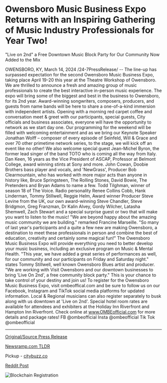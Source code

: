 # Owensboro Music Business Expo Returns with an Inspiring Gathering of Music Industry Professionals for Year Two!
"Live on 2nd" a Free Downtown Music Block Party for Our Community Now Added to the Mix

OWENSBORO, KY, March 14, 2024 /24-7PressRelease/ -- The line-up has surpassed expectation for the second Owensboro Music Business Expo, taking place April 19-20 this year at the Theatre Workshop of Owensboro. We are thrilled to announce a fresh and amazing group of music professionals to create the best interactive in-person music experience.   The expo will bring some of the biggest and best in the business to Owensboro, for its 2nd year. Award-winning songwriters, composers, producers, and guests from name bands will be here to share a one-of-a-kind immersion with independent artists. Opening with a morning red carpet coffee and conversation meet & greet with our participants, special guests, City officials and business associates, everyone will have the opportunity to network as we start day one. Our programming for the weekend will be filled with welcoming entertainment and as we bring our Keynote Speaker Jonathan Wolff – composer of every episode of Seinfeld, Will & Grace and over 70 other primetime network series, to the stage, we will kick off an event like no other! We also welcome special guest Jean-Michel Byron, the former lead singer of the band TOTO who is coming all the way from Italy. Dan Keen, 16 years as the Vice President of ASCAP, Professor at Belmont College, award winning stints at Sony and more. John Cowan, Doobie Brothers bass player and vocals, and 'NewGrass', Producer Bob Clearmountain, who has worked with more major acts than anyone in history like, Bruce Springsteen, The Rolling Stones, David Bowie, The Pretenders and Bryan Adams to name a few. Todd Tilghman, winner of season 18 of The Voice. Radio personality Renee Collins Cobb, Hank Linderman, Tommy Stillwell, Reggie Helm, Award winner Producer Steve Levine from the UK, our own award-winning Steve Chandler, Steve Bridgmon, Greg Franzman, Dr Kalin Alvey, Gordy Wilcher, Latasha Shemwell, Zach Stewart and a special surprise guest or two that will make you want to listen to the music!   "We are beyond happy about the amazing music community we are building." remarked Francine Marseille. "So many of last year's participants and a quite a few new are making Owensboro, a destination to meet these professionals in person and combine the best of education, creativity and certainly some magical fun!"  The Owensboro Music Business Expo will provide everything you need to better develop your music business, including an exclusive program on Music & Mental Health.  "This year, we have added a great series of performances as well, for our community and our participants on Friday and Saturday night." states Tommy Stillwell, well known Owensboro Blues artist and producer. "We are working with Visit Owensboro and our downtown businesses to bring 'Live On 2nd', a free community block party."   This is your chance to take control of your destiny and join us! To register for the Owensboro Music Business Expo, visit ombeoffical.com and be sure to follow us on our Facebook, Instagram and TikTok social media platforms for updated information. Local & Regional musicians can also register separately to busk along with us downtown at 'Live on 2nd'. Special hotel room rates are available for attendees and exhibiters at the Holiday Inn Riverfront and Hampton Inn Riverfront.   Check online at www.OMBEofficial.com for more details and package rates!  FB @ombeofficial Insta @ombeofficial Tik Tok @ombeofficial 

---

[Original/Source Press Release](https://www.24-7pressrelease.com/press-release/509251/owensboro-music-business-expo-returns-with-an-inspiring-gathering-of-music-industry-professionals-for-year-twolive-on-2nd-a-free-downtown-music-block-party-for-our-community-now-added-to-the-mix)
                    

[Newsramp.com TLDR](https://newsramp.com/curated-news/owensboro-music-business-expo-returns-with-star-studded-lineup/69e0ee7483010025a55f5be176da884b) 


Pickup - [citybuzz.co](https://citybuzz.co/2024/03/14/owensboro-music-expo-returns-with-star-studded-lineup-and-downtown-block-party)
 



[Reddit Post](https://www.reddit.com/r/eventNews/comments/1befdxk/owensboro_music_business_expo_returns_with/) 



![Blockchain Registration](https://cdn.newsramp.app/24-7PressRelease/qrcode/243/14/yarnNFiG.webp)